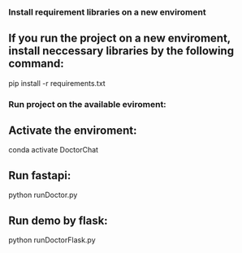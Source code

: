 ### Install requirement libraries on a new enviroment
## If you run the project on a new enviroment, install neccessary libraries by the following command:
pip install -r requirements.txt

### Run project on the available eviroment:
## Activate the enviroment:
conda activate DoctorChat

## Run fastapi:
python runDoctor.py

## Run demo by flask:
python runDoctorFlask.py

